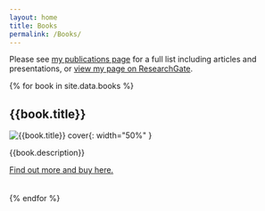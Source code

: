 ```yaml
---
layout: home
title: Books
permalink: /Books/
---
```


Please see [my publications page]({{site.baseurl}}/publications) for a full list including articles and presentations, or [view my page on ResearchGate](https://www.researchgate.net/profile/Jonathan_Firth2/projects).

{% for book in site.data.books %}

## {{book.title}}

![{{book.title}} cover]({{site.baseurl}}/assets/{{book.cover}}){: width="50%" }

{{book.description}}

[Find out more and buy here.]({{book.link}})
<br><br><br>
{% endfor %}